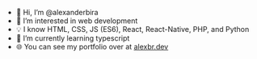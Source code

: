 - 👋 Hi, I’m @alexanderbira
- 👀 I’m interested in web development
- 💡 I know HTML, CSS, JS (ES6), React, React-Native, PHP, and Python
- 🌱 I’m currently learning typescript
- 🌐 You can see my portfolio over at <a href="https://www.alexbr.dev" target="_blank">alexbr.dev</a>
